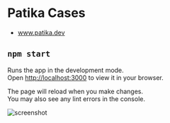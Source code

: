 # Patika Cases

- www.patika.dev

## `npm start`

Runs the app in the development mode.\
Open [http://localhost:3000](http://localhost:3000) to view it in your browser.

The page will reload when you make changes.\
You may also see any lint errors in the console.

![screenshot](C:\Users\Onur\Desktop\FsProjects\PatikaCases\case3\Screenshot_1.png)
